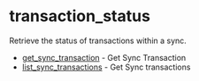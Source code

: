 # transaction_status

Retrieve the status of transactions within a sync.


* [get_sync_transaction](getsynctransaction.md) - Get Sync Transaction
* [list_sync_transactions](listsynctransactions.md) - Get Sync transactions